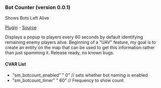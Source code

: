 ### Bot Counter (version 0.0.1)
Shows Bots Left Alive

[Plugin](plugins/botcount.smx?raw=true) - [Source](scripting/botcount.sp)

Displays a popup to players every 60 seconds by default identifying remaining enemy players alive. Beginning of a "UAV" feature, my goal is to create an entity on the map that can be used to get this information rather than just spamming it. Release ready, no known bugs.

#### CVAR List
 * "sm_botcount_enabled" " 0" // sets whether bot naming is enabled
 * "sm_botcount_timer" " 60" // Frequency to show count


